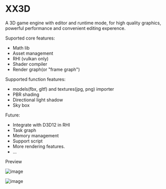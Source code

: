 # XX3D
A 3D game engine with editor and runtime mode, for high quality graphics, powerful performance and convenient editing experence.

Suported core features:
- Math lib
- Asset management
- RHI (vulkan only)
- Shader compiler
- Render graph(or "frame graph")

Supported function features:
- models(fbx, gltf) and textures(jpg, png) importer
- PBR shading
- Directional light shadow
- Sky box

Future:
- Integrate with D3D12 in RHI
- Task graph
- Memory management
- Support script
- More rendering features.
- ...

Preview

![image](https://github.com/user-attachments/assets/9307a172-b144-464f-9ad7-fcb5ce090544)

![image](https://github.com/user-attachments/assets/164f1cc3-ac0a-468b-9de7-50b09bc88e32)

